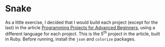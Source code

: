 # Snake

As a little exercise, I decided that I would build each project (except for the last) in the article [Programming Projects for Advanced Beginners](https://robertheaton.com/2018/12/08/programming-projects-for-advanced-beginners/), using a different language for each project. This is the 5<sup>th</sup> project in the article, built in Ruby. Before running, install the `json` and `colorize` packages.